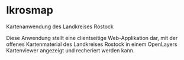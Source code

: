 # lkrosmap
Kartenanwendung des Landkreises Rostock

Diese Anwendung stellt eine clientseitige Web-Applikation dar, mit der offenes Kartenmaterial des Landkreises Rostock in einem OpenLayers Kartenviewer angezeigt und recheriert werden kann.
